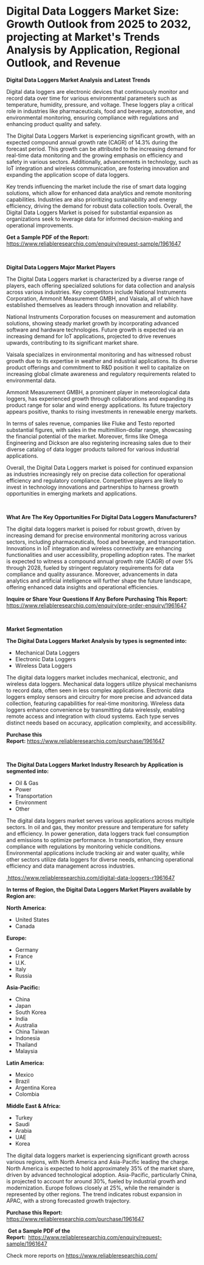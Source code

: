 <p><h1>Digital Data Loggers Market Size: Growth Outlook from 2025 to 2032, projecting at Market's Trends Analysis by Application, Regional Outlook, and Revenue</h1></p><p><strong>Digital Data Loggers Market Analysis and Latest Trends</strong></p>
<p><p>Digital data loggers are electronic devices that continuously monitor and record data over time for various environmental parameters such as temperature, humidity, pressure, and voltage. These loggers play a critical role in industries like pharmaceuticals, food and beverage, automotive, and environmental monitoring, ensuring compliance with regulations and enhancing product quality and safety.</p><p>The Digital Data Loggers Market is experiencing significant growth, with an expected compound annual growth rate (CAGR) of 14.3% during the forecast period. This growth can be attributed to the increasing demand for real-time data monitoring and the growing emphasis on efficiency and safety in various sectors. Additionally, advancements in technology, such as IoT integration and wireless communication, are fostering innovation and expanding the application scope of data loggers. </p><p>Key trends influencing the market include the rise of smart data logging solutions, which allow for enhanced data analytics and remote monitoring capabilities. Industries are also prioritizing sustainability and energy efficiency, driving the demand for robust data collection tools. Overall, the Digital Data Loggers Market is poised for substantial expansion as organizations seek to leverage data for informed decision-making and operational improvements.</p></p>
<p><strong>Get a Sample PDF of the Report:&nbsp;</strong> <a href="https://www.reliableresearchiq.com/enquiry/request-sample/1961647?utm_campaign=3514&utm_medium=2&utm_source=Github&utm_content=ia&utm_term=06042025&utm_id=digital-data-loggers">https://www.reliableresearchiq.com/enquiry/request-sample/1961647</a></p>
<p>&nbsp;</p>
<p><strong>Digital Data Loggers Major Market Players</strong></p>
<p><p>The Digital Data Loggers market is characterized by a diverse range of players, each offering specialized solutions for data collection and analysis across various industries. Key competitors include National Instruments Corporation, Ammonit Measurement GMBH, and Vaisala, all of which have established themselves as leaders through innovation and reliability.</p><p>National Instruments Corporation focuses on measurement and automation solutions, showing steady market growth by incorporating advanced software and hardware technologies. Future growth is expected via an increasing demand for IoT applications, projected to drive revenues upwards, contributing to its significant market share.</p><p>Vaisala specializes in environmental monitoring and has witnessed robust growth due to its expertise in weather and industrial applications. Its diverse product offerings and commitment to R&D position it well to capitalize on increasing global climate awareness and regulatory requirements related to environmental data.</p><p>Ammonit Measurement GMBH, a prominent player in meteorological data loggers, has experienced growth through collaborations and expanding its product range for solar and wind energy applications. Its future trajectory appears positive, thanks to rising investments in renewable energy markets.</p><p>In terms of sales revenue, companies like Fluke and Testo reported substantial figures, with sales in the multimillion-dollar range, showcasing the financial potential of the market. Moreover, firms like Omega Engineering and Dickson are also registering increasing sales due to their diverse catalog of data logger products tailored for various industrial applications.</p><p>Overall, the Digital Data Loggers market is poised for continued expansion as industries increasingly rely on precise data collection for operational efficiency and regulatory compliance. Competitive players are likely to invest in technology innovations and partnerships to harness growth opportunities in emerging markets and applications.</p></p>
<p>&nbsp;</p>
<p><strong>What Are The Key Opportunities For Digital Data Loggers Manufacturers?</strong></p>
<p><p>The digital data loggers market is poised for robust growth, driven by increasing demand for precise environmental monitoring across various sectors, including pharmaceuticals, food and beverage, and transportation. Innovations in IoT integration and wireless connectivity are enhancing functionalities and user accessibility, propelling adoption rates. The market is expected to witness a compound annual growth rate (CAGR) of over 5% through 2028, fueled by stringent regulatory requirements for data compliance and quality assurance. Moreover, advancements in data analytics and artificial intelligence will further shape the future landscape, offering enhanced data insights and operational efficiencies.</p></p>
<p><strong>Inquire or Share Your Questions If Any Before Purchasing This Report:</strong> <a href="https://www.reliableresearchiq.com/enquiry/pre-order-enquiry/1961647?utm_campaign=3514&utm_medium=2&utm_source=Github&utm_content=ia&utm_term=06042025&utm_id=digital-data-loggers">https://www.reliableresearchiq.com/enquiry/pre-order-enquiry/1961647</a></p>
<p>&nbsp;</p>
<p><strong>Market Segmentation</strong></p>
<p><strong>The Digital Data Loggers Market Analysis by types is segmented into:</strong></p>
<p><ul><li>Mechanical Data Loggers</li><li>Electronic Data Loggers</li><li>Wireless Data Loggers</li></ul></p>
<p><p>The digital data loggers market includes mechanical, electronic, and wireless data loggers. Mechanical data loggers utilize physical mechanisms to record data, often seen in less complex applications. Electronic data loggers employ sensors and circuitry for more precise and advanced data collection, featuring capabilities for real-time monitoring. Wireless data loggers enhance convenience by transmitting data wirelessly, enabling remote access and integration with cloud systems. Each type serves distinct needs based on accuracy, application complexity, and accessibility.</p></p>
<p><strong>Purchase this Report:&nbsp;</strong><a href="https://www.reliableresearchiq.com/purchase/1961647?utm_campaign=3514&utm_medium=2&utm_source=Github&utm_content=ia&utm_term=06042025&utm_id=digital-data-loggers">https://www.reliableresearchiq.com/purchase/1961647</a></p>
<p>&nbsp;</p>
<p><strong>The Digital Data Loggers Market Industry Research by Application is segmented into:</strong></p>
<p><ul><li>Oil & Gas</li><li>Power</li><li>Transportation</li><li>Environment</li><li>Other</li></ul></p>
<p><p>The digital data loggers market serves various applications across multiple sectors. In oil and gas, they monitor pressure and temperature for safety and efficiency. In power generation, data loggers track fuel consumption and emissions to optimize performance. In transportation, they ensure compliance with regulations by monitoring vehicle conditions. Environmental applications include tracking air and water quality, while other sectors utilize data loggers for diverse needs, enhancing operational efficiency and data management across industries.</p></p>
<p><a href="https://www.reliableresearchiq.com/digital-data-loggers-r1961647?utm_campaign=3514&utm_medium=2&utm_source=Github&utm_content=ia&utm_term=06042025&utm_id=digital-data-loggers">&nbsp;https://www.reliableresearchiq.com/digital-data-loggers-r1961647</a></p>
<p><strong>In terms of Region, the Digital Data Loggers Market Players available by Region are:</strong></p>
<p>
    <p> <strong> North America: </strong>
        <ul>
            <li>United States</li>
            <li>Canada</li>
        </ul>
        </p> 
    <p> <strong> Europe: </strong>
        <ul>
            <li>Germany</li>
            <li>France</li>
            <li>U.K.</li>
            <li>Italy</li>
            <li>Russia</li>
        </ul>
        </p> 
    <p> <strong> Asia-Pacific: </strong>
        <ul>
            <li>China</li>
            <li>Japan</li>
            <li>South Korea</li>
            <li>India</li>
            <li>Australia</li>
            <li>China Taiwan</li>
            <li>Indonesia</li>
            <li>Thailand</li>
            <li>Malaysia</li>
        </ul>
        </p> 
    <p> <strong> Latin America: </strong>
        <ul>
            <li>Mexico</li>
            <li>Brazil</li>
            <li>Argentina Korea</li>
            <li>Colombia</li>
        </ul>
        </p> 
    <p> <strong> Middle East & Africa: </strong>
        <ul>
            <li>Turkey</li>
            <li>Saudi</li>
            <li>Arabia</li>
            <li>UAE</li>
            <li>Korea</li>
        </ul>
    </p>
    </p>
<p><p>The digital data loggers market is experiencing significant growth across various regions, with North America and Asia-Pacific leading the charge. North America is expected to hold approximately 35% of the market share, driven by advanced technological adoption. Asia-Pacific, particularly China, is projected to account for around 30%, fueled by industrial growth and modernization. Europe follows closely at 25%, while the remainder is represented by other regions. The trend indicates robust expansion in APAC, with a strong forecasted growth trajectory.</p></p>
<p><strong>Purchase this Report: </strong><a href="https://www.reliableresearchiq.com/purchase/1961647?utm_campaign=3514&utm_medium=2&utm_source=Github&utm_content=ia&utm_term=06042025&utm_id=digital-data-loggers">https://www.reliableresearchiq.com/purchase/1961647</a></p>
<p>&nbsp;<strong>Get a Sample PDF of the Report:&nbsp;&nbsp;</strong><a href="https://www.reliableresearchiq.com/enquiry/request-sample/1961647?utm_campaign=3514&utm_medium=2&utm_source=Github&utm_content=ia&utm_term=06042025&utm_id=digital-data-loggers">https://www.reliableresearchiq.com/enquiry/request-sample/1961647</a></p>
<p><strong></strong></p>
<p>Check more reports on <a href="https://www.reliableresearchiq.com/?utm_campaign=3514&utm_medium=2&utm_source=Github&utm_content=ia&utm_term=06042025&utm_id=digital-data-loggers">https://www.reliableresearchiq.com/</a></p>